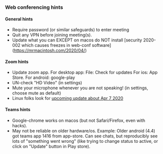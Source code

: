 ### Web conferencing hints ###
#### General hints ####
* Require password (or similar safeguards) to enter meeting
* Quit any VPN before joining meeting(s).
* Update what you can EXCEPT on macos do NOT install [security 2020-002 which causes freezes in web-conf software] (https://mrmacintosh.com/2020/04/)

#### Zoom hints ####
* Update zoom app. For desktop app: File: Check for updates  For ios: App Store. For android: google-play
* UN-check "HD Video" (in settings)
* Mute your microphone whenever you are not speaking! (in settings, choose mute as default)
* Linux folks look for [upcoming update about Apr 7 2020](https://support.zoom.us/hc/en-us/articles/205759689-New-Updates-for-Linux) 

#### Teams hints ####
* Google-chrome works on macos (but not Safari/Firefox, even with hacks). 
* May not be reliable on older hardware/os. Example: Older android (4.4) got teams app 1416 from app-store. Can see chats, but reproducibly see lots of "something went wrong" (like trying to change status to active, or click on "Update" button in Play store).


